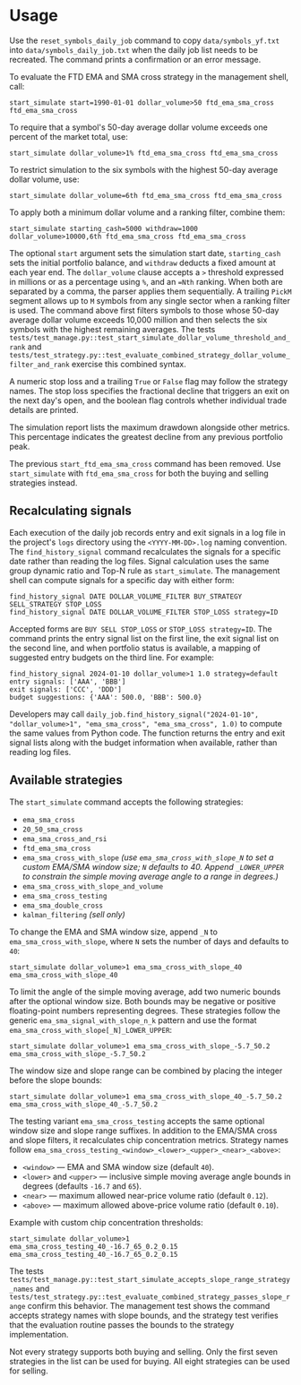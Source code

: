 # Usage

Use the `reset_symbols_daily_job` command to copy `data/symbols_yf.txt` into
`data/symbols_daily_job.txt` when the daily job list needs to be recreated.
The command prints a confirmation or an error message.

To evaluate the FTD EMA and SMA cross strategy in the management shell, call:

```
start_simulate start=1990-01-01 dollar_volume>50 ftd_ema_sma_cross ftd_ema_sma_cross
```

To require that a symbol's 50-day average dollar volume exceeds one percent of
the market total, use:

```
start_simulate dollar_volume>1% ftd_ema_sma_cross ftd_ema_sma_cross
```

To restrict simulation to the six symbols with the highest 50-day average dollar
volume, use:

```
start_simulate dollar_volume=6th ftd_ema_sma_cross ftd_ema_sma_cross
```

To apply both a minimum dollar volume and a ranking filter, combine them:

```
start_simulate starting_cash=5000 withdraw=1000 dollar_volume>10000,6th ftd_ema_sma_cross ftd_ema_sma_cross
```

The optional `start` argument sets the simulation start date, `starting_cash`
sets the initial portfolio balance, and `withdraw` deducts a fixed amount at
each year end. The `dollar_volume` clause accepts a `>` threshold expressed in
millions or as a percentage using `%`, and an `=Nth` ranking. When both are
separated by a comma, the parser applies them sequentially. A trailing
`PickM` segment allows up to `M` symbols from any single sector when a ranking
filter is used. The command above first filters symbols to those whose 50-day
average dollar volume exceeds 10,000 million and then selects the six symbols
with the highest remaining averages. The tests
`tests/test_manage.py::test_start_simulate_dollar_volume_threshold_and_rank` and
`tests/test_strategy.py::test_evaluate_combined_strategy_dollar_volume_filter_and_rank`
exercise this combined syntax.

A numeric stop loss and a trailing `True` or `False` flag may follow the
strategy names. The stop loss specifies the fractional decline that triggers an
exit on the next day's open, and the boolean flag controls whether individual
trade details are printed.

The simulation report lists the maximum drawdown alongside other metrics. This
percentage indicates the greatest decline from any previous portfolio peak.

The previous `start_ftd_ema_sma_cross` command has been removed.
Use `start_simulate` with `ftd_ema_sma_cross` for both the buying and
selling strategies instead.

## Recalculating signals

Each execution of the daily job records entry and exit signals in a log file in
the project's `logs` directory using the `<YYYY-MM-DD>.log` naming convention.
The `find_history_signal` command recalculates the signals for a specific date rather than reading the log files.
Signal calculation uses the same group dynamic ratio and Top-N rule as `start_simulate`.
The management shell can compute signals for a specific day with either form:

```
find_history_signal DATE DOLLAR_VOLUME_FILTER BUY_STRATEGY SELL_STRATEGY STOP_LOSS
find_history_signal DATE DOLLAR_VOLUME_FILTER STOP_LOSS strategy=ID
```

Accepted forms are `BUY SELL STOP_LOSS` or `STOP_LOSS strategy=ID`. The command
prints the entry signal list on the first line, the exit signal list on the
second line, and when portfolio status is available, a mapping of suggested
entry budgets on the third line. For example:

```
find_history_signal 2024-01-10 dollar_volume>1 1.0 strategy=default
entry signals: ['AAA', 'BBB']
exit signals: ['CCC', 'DDD']
budget suggestions: {'AAA': 500.0, 'BBB': 500.0}
```

Developers may call
`daily_job.find_history_signal("2024-01-10", "dollar_volume>1", "ema_sma_cross", "ema_sma_cross", 1.0)`
to compute the same values from Python code. The function returns the entry and
exit signal lists along with the budget information when available, rather than
reading log files.

## Available strategies

The `start_simulate` command accepts the following strategies:

* `ema_sma_cross`
* `20_50_sma_cross`
* `ema_sma_cross_and_rsi`
* `ftd_ema_sma_cross`
* `ema_sma_cross_with_slope` *(use `ema_sma_cross_with_slope_N` to set a custom EMA/SMA window size; `N` defaults to 40. Append `_LOWER_UPPER` to constrain the simple moving average angle to a range in degrees.)*
* `ema_sma_cross_with_slope_and_volume`
* `ema_sma_cross_testing`
* `ema_sma_double_cross`
* `kalman_filtering` *(sell only)*

To change the EMA and SMA window size, append `_N` to `ema_sma_cross_with_slope`, where `N` sets the number of days and defaults to `40`:

```
start_simulate dollar_volume>1 ema_sma_cross_with_slope_40 ema_sma_cross_with_slope_40
```

To limit the angle of the simple moving average, add two numeric bounds after the optional window size. Both bounds may be negative or positive floating-point numbers representing degrees. These strategies follow the generic `ema_sma_signal_with_slope_n_k` pattern and use the format `ema_sma_cross_with_slope[_N]_LOWER_UPPER`:

```
start_simulate dollar_volume>1 ema_sma_cross_with_slope_-5.7_50.2 ema_sma_cross_with_slope_-5.7_50.2
```

The window size and slope range can be combined by placing the integer before the slope bounds:

```
start_simulate dollar_volume>1 ema_sma_cross_with_slope_40_-5.7_50.2 ema_sma_cross_with_slope_40_-5.7_50.2
```

The testing variant `ema_sma_cross_testing` accepts the same optional window
size and slope range suffixes. In addition to the EMA/SMA cross and slope
filters, it recalculates chip concentration metrics. Strategy names follow
`ema_sma_cross_testing_<window>_<lower>_<upper>_<near>_<above>`:

* `<window>` — EMA and SMA window size (default `40`).
* `<lower>` and `<upper>` — inclusive simple moving average angle bounds in degrees (defaults `-16.7` and `65`).
* `<near>` — maximum allowed near-price volume ratio (default `0.12`).
* `<above>` — maximum allowed above-price volume ratio (default `0.10`).

Example with custom chip concentration thresholds:

```
start_simulate dollar_volume>1 ema_sma_cross_testing_40_-16.7_65_0.2_0.15 ema_sma_cross_testing_40_-16.7_65_0.2_0.15
```

The tests `tests/test_manage.py::test_start_simulate_accepts_slope_range_strategy_names` and `tests/test_strategy.py::test_evaluate_combined_strategy_passes_slope_range` confirm this behavior. The management test shows the command accepts strategy names with slope bounds, and the strategy test verifies that the evaluation routine passes the bounds to the strategy implementation.

Not every strategy supports both buying and selling. Only the first seven
strategies in the list can be used for buying. All eight strategies can be
used for selling.
